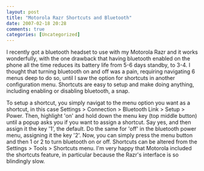 ```yaml
---
layout: post
title: "Motorola Razr Shortcuts and Bluetooth"
date: 2007-02-18 20:28
comments: true
categories: [Uncategorized]
---
```

I recently got a bluetooth headset to use with my Motorola Razr and it works wonderfully, with the one drawback that having bluetooth enabled on the phone all the time reduces its battery life from 5-6 days standby, to 3-4.  I thought that turning bluetooth on and off was a pain, requiring navigating 6 menus deep to do so, until I saw the option for shortcuts in another configuration menu.  Shortcuts are easy to setup and make doing anything, including enabling or disabling bluetooth, a snap.

To setup a shortcut, you simply navigat to the menu option you want as a shortcut, in this case Settings > Connection > Bluetooth Link > Setup > Power.  Then, highlight 'on' and hold down the menu key (top middle button) until a popup asks you if you want to assign a shortcut.  Say yes, and then assign it the key '1', the default.  Do the same for 'off' in the bluetooth power menu, assigning it the key '2'.  Now, you can simply press the menu button and then 1 or 2 to turn bluetooth on or off.  Shortcuts can be altered from the Settings > Tools > Shortcuts menu.  I'm very happy that Motorola included the shortcuts feature, in particular because the Razr's interface is so blindingly slow.

